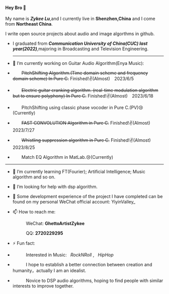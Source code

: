 #### Hey Bro 👋 
My name is ***Zykee Lu***,and I currently live in **Shenzhen,China** and I come from **Northeast China**.

I write open source projects about audio and image algorthms in github.

- I graduated from ***Communication University of China(CUC) last year(2022)***,majoring in Broadcasting and Television Engineering.
  ************************************************************************************************************************************

- 🔭 I’m currently working on Guitar Audio Algorithm(Enya Music):
- &emsp;&emsp;~~PitchShifting Algorithm.(Time domain scheme and frequency domain scheme) In Pure C.~~  Finished!✌(Almost)&emsp;2023/6/5
- &emsp;&emsp;~~Electric guitar cranking algorithm. (real-time modulation algorithm but to ensure polyphony) In Pure C.~~  Finished!✌(Almost)&emsp;2023/6/18
- &emsp;&emsp;PitchShifting using classic phase vocoder in Pure C.(PV)😢(Currently)
- &emsp;&emsp;~~FAST CONVOLUTION Algorithm in Pure C.~~ Finished!✌(Almost)&emsp;2023/7/27
- &emsp;&emsp;~~Whistling suppression algorithm in Pure C.~~ Finished!✌(Almost)&emsp;2023/8/25
- &emsp;&emsp;Match EQ Algorithm in MatLab.😢(Currently)
************************************************************************************************************************************

- 🌱 I’m currently learning FT(Fourier); Artificial Intelligence; Music algorithm and so on.

- 🤔 I’m looking for help with dsp algorithm.

- 💬 Some development experience of the project I have completed can be found on my personal WeChat official account: YiyinValley_

- 📫 How to reach me:
  
  &emsp;&emsp;&emsp;WeChat:  **GhettoArtistZykee**
  
  &emsp;&emsp;&emsp;QQ:   **2720229295**

  
- ⚡ Fun fact: 
-  &emsp;&emsp;&emsp;Interested in Music: &nbsp; *RockNRoll*    , &nbsp; *HipHop*    
-  &emsp;&emsp;&emsp;I hope to establish a better connection between creation and humanity，actually I am an idealist.
-  &emsp;&emsp;&emsp;Novice to DSP audio algorithms, hoping to find people with similar interests to improve together.

